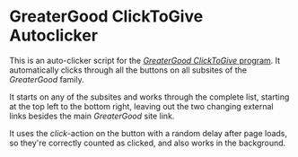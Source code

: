 # GreaterGood ClickToGive Autoclicker
This is an auto-clicker script for the [*GreaterGood* *ClickToGive* program](https://greatergood.com/clicktogive/ars/home).
It automatically clicks through all the buttons on all subsites of the *GreaterGood* family.

It starts on any of the subsites and works through the complete list, starting at the top left to the bottom right, leaving out the two changing external links besides the main *GreaterGood* site link.

It uses the *click*-action on the button with a random delay after page loads, so they're correctly counted as clicked, and also works in the background.
